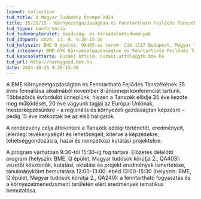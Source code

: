 ```yaml
---
layout: collection
tud_title: A Magyar Tudomány Ünnepe 2024
title: 35/20/15 - Környezetgazdaságtan és Fenntartható Fejlődés Tanszék alapításának 35. évfordulója
tud_tipus: konferencia
tud_tudomanyterulet: Gazdaság- és társadalomtudományok
tud_idopont: 2024. 11. 8. 9:30-15:30
tud_helyszin: BME Q épület, QA403-as terem. Cím 1117 Budapest, Magyar tudósok körútja 2.
tud_intezmeny: BME-GTK Környezetgazdaságtan és Fenntartható Fejlődés Tanszék
tud_kapcsolattarto: Buzási Attila, buzasi.attila@gtk.bme.hu
tud_url: http://kornygazd.bme.hu
date: 2024-10-26 9:30-15:30
---
```

A BME Környezetgazdaságtan és Fenntartható Fejlődés Tanszékének 35 éves fennállása alkalmából november 8-ánünnepi konferenciát tartunk. Többszörös évfordulót ünneplünk, hiszen a Tanszék elődje 35 éve kezdte meg működését, 20 éve vagyunk tagjai az Európai Uniónak, mesterképzésünkre – a regionális és környezeti gazdaságtan képzésre – pedig 15 éve iratkoztak be az első hallgatók.

A rendezvény célja áttekinteni a Tanszék eddigi történetét, eredményeit, jelenlegi tevékenységét és lehetőségeit, kitérve a képzésekre, tehetséggondozásra, hazai és nemzetközi kutatási projektekre.

A program várhatóan 9:30-tól 15:30-ig fog tartani.
Előzetes délelőtti program (helyszín: BME, Q épület, Magyar tudósok körútja 2., QA403): vezetői köszöntők, kutatási, oktatási és projekt eredmények ismertetése, tanulmánykötet bemutatása
12:00-13:00: ebéd
13:00-15:30 (helyszín: BME, Q épület, Magyar tudósok körútja 2., QA240): a fenntartható fogyasztás és a környezetmenedzsment területén elért eredmények tematikus bemutatása.

